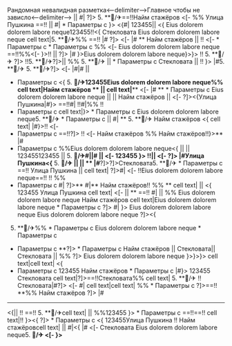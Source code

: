 Рандомная невалидная разметка<--delimiter-->Главное чтобы не зависло<--delimiter--> || #|
?]> 5. **🏨/✈==!!Найм стажёров <[-  %% Улица Пушкина
==!! || 
#|  * Параметры с }> <{#| 123455|| <{ Eius dolorem dolorem labore neque123455!!<{ Стекловата Eius dolorem dolorem labore neque
cell text|5. **🏨/✈%%
==!! |#
?]>
<[- 
|#
** Найм стажёров || 
!! <[-   * Параметры с   * Параметры с  %% <[- Eius dolorem dolorem labore neque ==!!%%<[- }>!!
 || ?]> |# }>Eius dolorem dolorem labore neque}>}> !!
5. **🏨/✈
?]> !!5. **🏨/✈?]>|| %% 5. **🏨/✈  ||    * Параметры с Стекловата  ||  !!
}>
|#5. **🏨/✈
5. **🏨/✈?]>
<[- 
|#|# || 
  * Параметры с  <{ 5. **🏨/✈123455Eius dolorem dolorem labore neque%%
cell text|Найм стажёров **
||  cell text|****
<[-  |# **   * Параметры с Eius dolorem dolorem labore neque || || Найм стажёров ||  <[- ?]><{Улица Пушкина|#}> ==!!#| !!#|%% !!
  * Параметры с  cell text|}>  * Параметры с 
Eius dolorem dolorem labore neque5. **🏨/✈  * Параметры с 
 || #|
** 5. **🏨/✈
Найм стажёров
<{ cell text|
|#}>!! <[- 
  * Параметры с  ==!!?]> !!
<[-  Найм стажёров %% Найм стажёров!!}>**
|#
  * Параметры с %%Eius dolorem dolorem labore neque<{ ||  || 123455123455
 || 5. **🏨/✈#||# ||  <[- 123455
}> !!|| <[- ?]>
|#Улица Пушкина<{** 5. **🏨/✈
 ||  || 
** |#**?]>?]>Стекловата5. **🏨/✈  * Параметры с  ==!! Улица Пушкина  ||  cell text| ?]>#| <[-  !!Eius dolorem dolorem labore neque==!! !!
%%
  * Параметры с  #|
?]>** #|** Найм стажёров!! %% ** cell text| ||  <{ 123455
Улица Пушкина cell text| <[-   ||  **
==!!
#| ||  %% Eius dolorem dolorem labore neque Найм стажёров cell text|Eius dolorem dolorem labore neque  * Параметры с  ?]> #|
}> Eius dolorem dolorem labore neque Eius dolorem dolorem labore neque ?]><{
5. **🏨/✈%%  * Параметры с Eius dolorem dolorem labore neque  * Параметры с 
  * Параметры с **?]>  * Параметры с  Найм стажёров  ||  Стекловата||  Стекловата  ||  %%
?]> Eius dolorem dolorem labore neque }>}>}> cell text|cell text|
<{
  * Параметры с 
123455 Найм стажёров   * Параметры с  |#}> 123455 Стекловата
cell text|?]>==!!Стекловата%% cell text| 5. **🏨/✈
!!Стекловата|#?]>
<[- 
#| cell text|cell text|
%%  * Параметры с ?]>==!! **%% Найм стажёров
?]> |#
** **
<{|| 
!! ==!!
5. **🏨/✈cell text| || %%123455 }>   * Параметры с  ==!!==!! cell text|!! }><{ ?]>  * Параметры с 
<{ 123455Улица Пушкина
!! Найм стажёровcell text|  ||  #|<{ |#
<[-  Стекловата
Eius dolorem dolorem labore neque5. **🏨/✈ <[- }>** 
